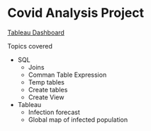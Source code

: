 # Covid Analysis Project

[Tableau Dashboard](https://public.tableau.com/app/profile/eric.yang1606/viz/CovidDashboardProject_16914811412670/Dashboard1)

Topics covered 
- SQL
  - Joins
  - Comman Table Expression
  - Temp tables
  - Create tables
  - Create View
- Tableau
  - Infection forecast
  - Global map of infected population
